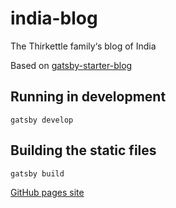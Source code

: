 # india-blog
The Thirkettle family‘s blog of India

Based on [gatsby-starter-blog](https://github.com/gatsbyjs/gatsby-starter-blog)

## Running in development
`gatsby develop`

## Building the static files
`gatsby build`

[GitHub pages site](https://sirkettle.github.io/india-blog/)
